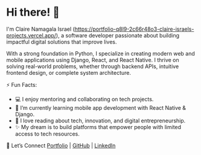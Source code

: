 # Hi there! 👋

I'm Claire Namagala Israel (https://portfolio-q8l9-2c66r48o3-claire-israels-projects.vercel.app/), a software developer passionate about building impactful digital solutions that improve lives.

With a strong foundation in Python, I specialize in creating modern web and mobile applications using Django, React, and React Native. I thrive on solving real-world problems, whether through backend APIs, intuitive frontend design, or complete system architecture.



⚡ Fun Facts:
- 💻 I enjoy mentoring and collaborating on tech projects.
- 🌱 I’m currently learning mobile app development with React Native & Django.
- 📖 I love reading about tech, innovation, and digital entrepreneurship.
- ✨ My dream is to build platforms that empower people with limited access to tech resources.

🔗 Let’s Connect
[Portfolio](https://https://portfolio-q8l9-2c66r48o3-claire-israels-projects.vercel.app/) | [GitHub](https://github.com/claireisrael) | [LinkedIn](https://www.linkedin.com/in/claire-namagala-79ba7a34b/)
